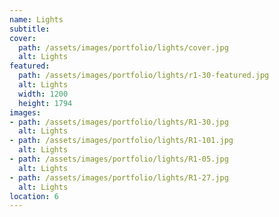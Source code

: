```yaml
---
name: Lights
subtitle:
cover:
  path: /assets/images/portfolio/lights/cover.jpg
  alt: Lights
featured:
  path: /assets/images/portfolio/lights/r1-30-featured.jpg
  alt: Lights
  width: 1200
  height: 1794
images:
- path: /assets/images/portfolio/lights/R1-30.jpg
  alt: Lights
- path: /assets/images/portfolio/lights/R1-101.jpg
  alt: Lights
- path: /assets/images/portfolio/lights/R1-05.jpg
  alt: Lights
- path: /assets/images/portfolio/lights/R1-27.jpg
  alt: Lights
location: 6
---
```

